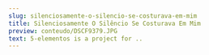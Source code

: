 ```yaml
---
slug: silenciosamente-o-silencio-se-costurava-em-mim
title: Silenciosamente O Silêncio Se Costurava Em Mim
preview: conteudo/DSCF9379.JPG
text: 5-elementos is a project for ..
---
```

